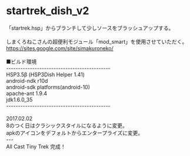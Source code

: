 # startrek_dish_v2

「startrek.hsp」からブランチして少しソースをブラッシュアップする。<br>
<br>
しまくろねこさんの超便利モジュール「mod_smart」を使用させていただく。<br>
https://sites.google.com/site/simakuroneko/<br>
<br>
■ビルド環境<br>
--------------------------------------------<br>
HSP3.5β (HSP3Dish Helper 1.41)<br>
android-ndk r10d<br>
android-sdk platforms(android-10)<br>
apache-ant 1.9.4<br>
jdk1.6.0_35<br>
--------------------------------------------<br>
<br>
2017.02.02<br>
8のつく日はクラシックスタイルになるように変更。<br>
apkのアイコンをデフォルトからエンタープライズに変更。<br>
---<br>
All Cast Tiny Trek 完成！<br>
